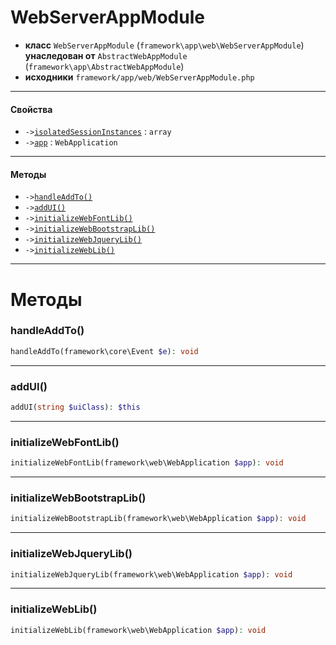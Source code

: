 # WebServerAppModule

- **класс** `WebServerAppModule` (`framework\app\web\WebServerAppModule`) **унаследован от** `AbstractWebAppModule` (`framework\app\AbstractWebAppModule`)
- **исходники** `framework/app/web/WebServerAppModule.php`

---

#### Свойства

- `->`[`isolatedSessionInstances`](#prop-isolatedsessioninstances) : `array`
- `->`[`app`](#prop-app) : `WebApplication`

---

#### Методы

- `->`[`handleAddTo()`](#method-handleaddto)
- `->`[`addUI()`](#method-addui)
- `->`[`initializeWebFontLib()`](#method-initializewebfontlib)
- `->`[`initializeWebBootstrapLib()`](#method-initializewebbootstraplib)
- `->`[`initializeWebJqueryLib()`](#method-initializewebjquerylib)
- `->`[`initializeWebLib()`](#method-initializeweblib)

---
# Методы

<a name="method-handleaddto"></a>

### handleAddTo()
```php
handleAddTo(framework\core\Event $e): void
```

---

<a name="method-addui"></a>

### addUI()
```php
addUI(string $uiClass): $this
```

---

<a name="method-initializewebfontlib"></a>

### initializeWebFontLib()
```php
initializeWebFontLib(framework\web\WebApplication $app): void
```

---

<a name="method-initializewebbootstraplib"></a>

### initializeWebBootstrapLib()
```php
initializeWebBootstrapLib(framework\web\WebApplication $app): void
```

---

<a name="method-initializewebjquerylib"></a>

### initializeWebJqueryLib()
```php
initializeWebJqueryLib(framework\web\WebApplication $app): void
```

---

<a name="method-initializeweblib"></a>

### initializeWebLib()
```php
initializeWebLib(framework\web\WebApplication $app): void
```